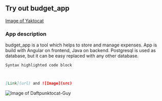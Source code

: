 ## **Try out budget_app**
[Image of Yaktocat](https://octodex.github.com/daftpunktocat-guy)

### App description

budget_app is a tool which helps to store and manage expenses. App is build with Angular on frontend, Java on backend. Postgresql is used as database, but it can be easy replaced with any other database.

```markdown
Syntax highlighted code block



[Link](url) and ![Image](src)
```


![Image of Daftpunktocat-Guy](https://octodex.github.com/daftpunktocat-guy)
